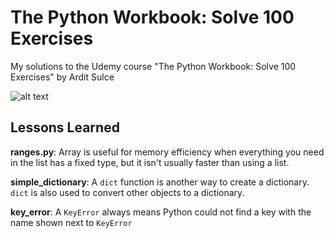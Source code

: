 # The Python Workbook: Solve 100 Exercises
My solutions to the Udemy course "The Python Workbook: Solve 100 Exercises" by Ardit Sulce

![alt text](https://udemy-images.udemy.com/course/240x135/1034284_4cad_3.jpg)

## Lessons Learned

**ranges.py**: Array is useful for memory efficiency when everything you need in the list has a fixed type, but it isn't usually faster than using a list.

**simple_dictionary**: A `dict` function is another way to create a dictionary. `dict` is also used to convert other objects to a dictionary.

**key_error**: A `KeyError` always means Python could not find a key with the name shown next to `KeyError`
